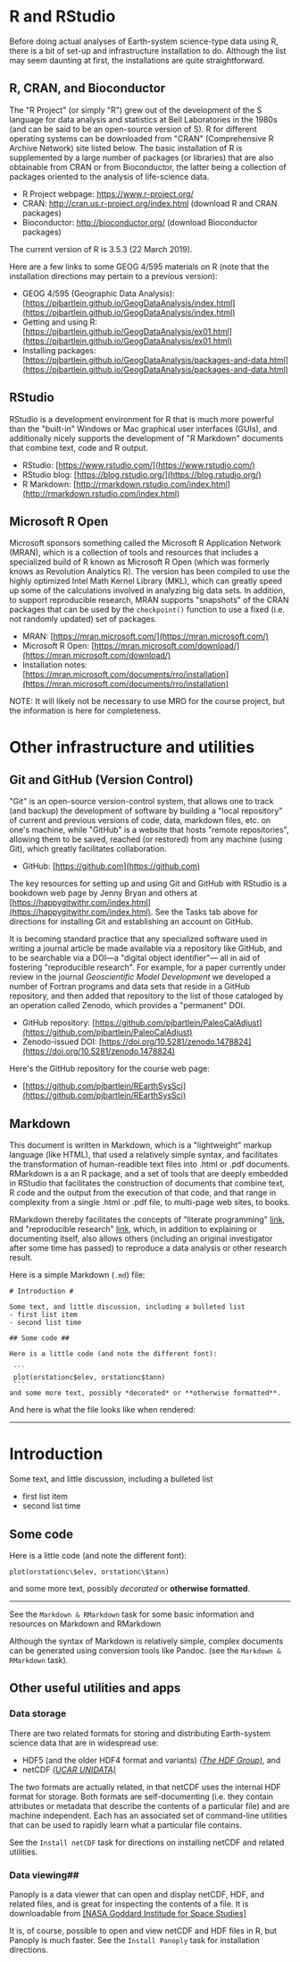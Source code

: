 # R and RStudio #

Before doing actual analyses of Earth-system science-type data using R, there is a bit of set-up and infrastructure installation to do.  Although the list may seem daunting at first, the installations are quite straightforward. 

## R, CRAN, and Bioconductor ##

The "R Project" (or simply "R") grew out of the development of the S language for data analysis and statistics at Bell Laboratories in the 1980s (and can be said to be an open-source version of S).  R for different operating systems can be downloaded from "CRAN"  (Comprehensive R Archive Network) site listed below.  The basic installation of R is supplemented by a large number of packages (or libraries) that are also obtainable from CRAN or from Bioconductor, the latter being a collection of packages oriented to the analysis of life-science data.

- R Project webpage:  https://www.r-project.org/  
- CRAN:  http://cran.us.r-project.org/index.html (download R and CRAN packages)
- Bioconductor:  http://bioconductor.org/ (download Bioconductor packages)

The current version of R is 3.5.3 (22 March 2019).

Here are a few links to some GEOG 4/595 materials on R (note that the installation directions may pertain to a previous version):

- GEOG 4/595 (Geographic Data Analysis): 
  [https://pjbartlein.github.io/GeogDataAnalysis/index.html](https://pjbartlein.github.io/GeogDataAnalysis/index.html)
- Getting and using R: [https://pjbartlein.github.io/GeogDataAnalysis/ex01.html](https://pjbartlein.github.io/GeogDataAnalysis/ex01.html)
- Installing packages:  [https://pjbartlein.github.io/GeogDataAnalysis/packages-and-data.html](https://pjbartlein.github.io/GeogDataAnalysis/packages-and-data.html)

## RStudio ##

RStudio is a development environment for R that is much more powerful than the "built-in" Windows or Mac graphical user interfaces (GUIs), and additionally nicely supports the development of "R Markdown" documents that combine text, code and R output.

- RStudio:  [https://www.rstudio.com/](https://www.rstudio.com/)
- RStudio blog:  [https://blog.rstudio.org/](https://blog.rstudio.org/)
- R Markdown:  [http://rmarkdown.rstudio.com/index.html](http://rmarkdown.rstudio.com/index.html)

## Microsoft R Open ##

Microsoft sponsors something called the Microsoft R Application Network (MRAN), which is a collection of tools and resources that includes a specialized build of R known as Microsoft R Open (which was formerly knows as Revolution Analytics R).  The version has been compiled to use the highly optimized Intel Math Kernel Library (MKL), which can greatly speed up some of the calculations involved in analyzing big data sets.  In addition, to support reproducible research, MRAN supports "snapshots" of the CRAN packages that can be used by the `checkpoint()` function to use a fixed (i.e. not randomly updated) set of packages.  

- MRAN: [https://mran.microsoft.com/](https://mran.microsoft.com/)
- Microsoft R Open:  [https://mran.microsoft.com/download/](https://mran.microsoft.com/download/) 
- Installation notes:  [https://mran.microsoft.com/documents/rro/installation](https://mran.microsoft.com/documents/rro/installation)

NOTE:  It will likely not be necessary to use MRO for the course project, but the information is here for completeness.

# Other infrastructure and utilities #

## Git and GitHub (Version Control)

"Git" is an open-source version-control system, that allows one to track (and backup) the development of software by building a "local repository" of current and previous versions of code, data, markdown files, etc. on one's machine, while "GitHub" is a website that hosts "remote repositories", allowing them to be saved, reached (or restored) from any machine (using Git), which greatly facilitates collaboration.   

- GitHub:  [https://github.com](https://github.com) 

The key resources for setting up and using Git and GitHub with RStudio is a bookdown web page by Jenny Bryan and others at [https://happygitwithr.com/index.html](https://happygitwithr.com/index.html).
See the Tasks tab above for directions for installing Git and establishing an account on GitHub.

It is becoming standard practice that any specialized software used in writing a journal article be made available via a repository like GitHub, and to be searchable via a DOI—a "digital object identifier"— all in aid of fostering "reproducible research".  For example, for a paper currently under review in the journal *Geoscientific Model Development* we developed a number of Fortran programs and data sets that reside in a GitHub repository, and then added that repository to the list of those cataloged by an operation called Zenodo, which provides a "permanent" DOI.

- GitHub repository:  [https://github.com/pjbartlein/PaleoCalAdjust](https://github.com/pjbartlein/PaleoCalAdjust)
- Zenodo-issued DOI:  [https://doi.org/10.5281/zenodo.1478824](https://doi.org/10.5281/zenodo.1478824)  

Here's the GitHub repository for the course web page:  

- [https://github.com/pjbartlein/REarthSysSci](https://github.com/pjbartlein/REarthSysSci)

## Markdown ##

This document is written in Markdown, which is a "lightweight" markup language (like HTML), that used a relatively simple syntax, and facilitates the transformation of human-readible text files into .html or .pdf documents.  RMarkdown is a an R package, and a set of tools that are deeply embedded in RStudio that facilitates the construction of documents that combine text, R code and the output from the execution of that code, and that range in complexity from a single .html or .pdf file, to multi-page web sites, to books.

RMarkdown thereby facilitates the concepts of "literate programming" [link](https://en.wikipedia.org/wiki/Literate_programming), and "reproducible research" [link](https://en.wikipedia.org/wiki/Reproducibility), which, in addition to explaining or documenting itself, also allows others (including an original investigator after some time has passed) to reproduce a data analysis or other research result.

Here is a simple Markdown (`.md`) file:

<pre><code># Introduction #

Some text, and little discussion, including a bulleted list
- first list item
- second list time

## Some code ##

Here is a little code (and note the different font):

 ```
 plot(orstationc$elev, orstationc$tann)
 ```
and some more text, possibly *decorated* or **otherwise formatted**.
</code></pre>
And here is what the file looks like when rendered:
<hr>
<h1>
Introduction
</h1>
<p>Some text, and little discussion, including a bulleted list</p>
<ul>
<li>first list item</li>
<li>second list time</li>
</ul>
<h2>
Some code
</h2>
<p>Here is a little code (and note the different font):</p>
<p><code>plot(orstationc\$elev, orstationc\$tann)</code></p>
and some more text, possibly <em>decorated</em> or <strong>otherwise formatted</strong>.
<hr>

See the `Markdown & RMarkdown` task for some basic information and resources on Markdown and RMarkdown

Although the syntax of Markdown is relatively simple, complex documents can be generated using conversion tools like Pandoc. (see the `Markdown & RMarkdown` task).

## Other useful utilities and apps ##

### Data storage ###

There are two related formats for storing and distributing Earth-system science data that are in widespread use:  

- HDF5 (and the older HDF4 format and variants) *[(The HDF Group)](https://www.hdfgroup.org/solutions/hdf5/)*, and
- netCDF *[(UCAR UNIDATA)](https://www.unidata.ucar.edu/software/netcdf/)*

The two formats are actually related, in that netCDF uses the internal HDF format for storage.  Both formats are self-documenting (i.e. they contain attributes or metadata that describe the contents of a particular file) and are machine independent.  Each has an associated set of command-line utilities that can be used to rapidly learn what a particular file contains.

See the `Install netCDF` task for directions on installing netCDF and related utilities.

### Data viewing##

Panoply is a data viewer that can open and display netCDF, HDF, and related files, and is great for inspecting the contents of a file.  It is downloadable from [[NASA Goddard Institude for Space Studies]](https://www.unidata.ucar.edu/software/netcdf/)

It is, of course, possible to open and view netCDF and HDF files in R, but Panoply is much faster.  See the `Install Panoply` task for installation directions.
